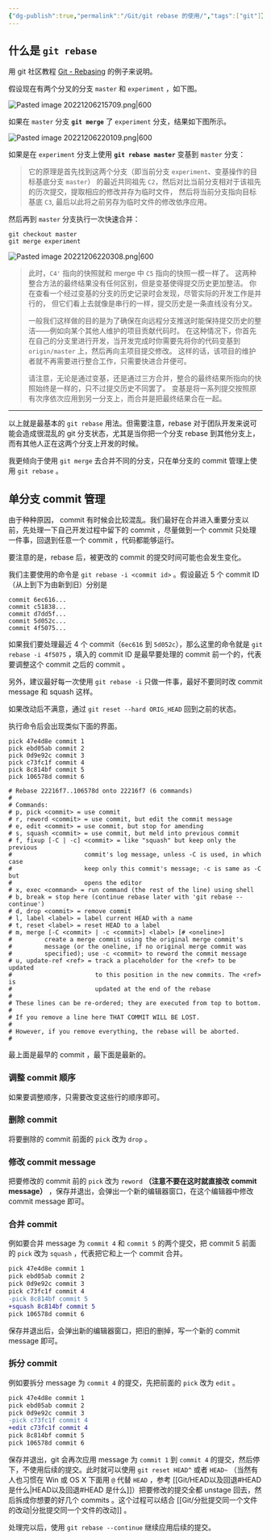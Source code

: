 ```yaml
---
{"dg-publish":true,"permalink":"/Git/git rebase 的使用/","tags":["git"]}
---
```



## 什么是 `git rebase`

用 git 社区教程 [Git - Rebasing](https://git-scm.com/book/en/v2/Git-Branching-Rebasing) 的例子来说明。

假设现在有两个分叉的分支 `master` 和 `experiment` ，如下图。

![Pasted image 20221206215709.png|600](/img/user/00%20Attachments/Pasted%20image%2020221206215709.png)

如果在 `master` 分支 **`git merge`** 了 `experiment` 分支，结果如下图所示。

![Pasted image 20221206220109.png|600](/img/user/00%20Attachments/Pasted%20image%2020221206220109.png)

如果是在 `experiment` 分支上使用 **`git rebase master`** 变基到 `master` 分支：

> 它的原理是首先找到这两个分支（即当前分支 `experiment`、变基操作的目标基底分支 `master`） 的最近共同祖先 `C2`，然后对比当前分支相对于该祖先的历次提交，提取相应的修改并存为临时文件， 然后将当前分支指向目标基底 `C3`, 最后以此将之前另存为临时文件的修改依序应用。

然后再到 `master` 分支执行一次快速合并：

```shell
git checkout master
git merge experiment
```

![Pasted image 20221206220308.png|600](/img/user/00%20Attachments/Pasted%20image%2020221206220308.png)

> 此时，`C4'` 指向的快照就和 merge 中 `C5` 指向的快照一模一样了。 这两种整合方法的最终结果没有任何区别，但是变基使得提交历史更加整洁。 你在查看一个经过变基的分支的历史记录时会发现，尽管实际的开发工作是并行的， 但它们看上去就像是串行的一样，提交历史是一条直线没有分叉。
> 
> 一般我们这样做的目的是为了确保在向远程分支推送时能保持提交历史的整洁——例如向某个其他人维护的项目贡献代码时。 在这种情况下，你首先在自己的分支里进行开发，当开发完成时你需要先将你的代码变基到 `origin/master` 上，然后再向主项目提交修改。 这样的话，该项目的维护者就不再需要进行整合工作，只需要快进合并便可。
> 
> 请注意，无论是通过变基，还是通过三方合并，整合的最终结果所指向的快照始终是一样的，只不过提交历史不同罢了。 变基是将一系列提交按照原有次序依次应用到另一分支上，而合并是把最终结果合在一起。

---

以上就是最基本的 `git rebase` 用法。但需要注意，rebase 对于团队开发来说可能会造成很混乱的 git 分支状态，尤其是当你把一个分支 rebase 到其他分支上，而有其他人正在这两个分支上开发的时候。

我更倾向于使用 `git merge` 去合并不同的分支，只在单分支的 commit 管理上使用 `git rebase` 。

## 单分支 commit 管理

由于种种原因， commit 有时候会比较混乱。我们最好在合并进入重要分支以前，先处理一下自己开发过程中留下的 commit ，尽量做到一个 commit 只处理一件事，回退到任意一个 commit ，代码都能够运行。

要注意的是，rebase 后，被更改的 commit 的提交时间可能也会发生变化。

我们主要使用的命令是 `git rebase -i <commit id>` 。假设最近 5 个 commit ID （从上到下为由新到旧）分别是

```
commit 6ec616...
commit c51838...
commit d7dd5f...
commit 5d052c...
commit 4f5075...
```

如果我们要处理最近 4 个 commit（`6ec616` 到 `5d052c`），那么这里的命令就是 `git rebase -i 4f5075` ，填入的 commit ID 是最早要处理的 commit 前一个的，代表要调整这个 commit 之后的 commit 。

另外，建议最好每一次使用 `git rebase -i` 只做一件事，最好不要同时改 commit message 和 squash 这样。

如果改动后不满意，通过 `git reset --hard ORIG_HEAD` 回到之前的状态。

执行命令后会出现类似下面的界面。

```
pick 47e4d8e commit 1
pick ebd05ab commit 2
pick 0d9e92c commit 3
pick c73fc1f commit 4
pick 8c814bf commit 5
pick 106578d commit 6

# Rebase 22216f7..106578d onto 22216f7 (6 commands)
#
# Commands:
# p, pick <commit> = use commit
# r, reword <commit> = use commit, but edit the commit message
# e, edit <commit> = use commit, but stop for amending
# s, squash <commit> = use commit, but meld into previous commit
# f, fixup [-C | -c] <commit> = like "squash" but keep only the previous
#                    commit's log message, unless -C is used, in which case
#                    keep only this commit's message; -c is same as -C but
#                    opens the editor
# x, exec <command> = run command (the rest of the line) using shell
# b, break = stop here (continue rebase later with 'git rebase --continue')
# d, drop <commit> = remove commit
# l, label <label> = label current HEAD with a name
# t, reset <label> = reset HEAD to a label
# m, merge [-C <commit> | -c <commit>] <label> [# <oneline>]
#         create a merge commit using the original merge commit's
#         message (or the oneline, if no original merge commit was
#         specified); use -c <commit> to reword the commit message
# u, update-ref <ref> = track a placeholder for the <ref> to be updated
#                       to this position in the new commits. The <ref> is
#                       updated at the end of the rebase
#
# These lines can be re-ordered; they are executed from top to bottom.
#
# If you remove a line here THAT COMMIT WILL BE LOST.
#
# However, if you remove everything, the rebase will be aborted.
#
```

最上面是最早的 commit ，最下面是最新的。

### 调整 commit 顺序

如果要调整顺序，只需要改变这些行的顺序即可。

### 删除 commit

将要删除的 commit 前面的 `pick` 改为 `drop` 。

### 修改 commit message

把要修改的 commit 前的 `pick` 改为 `reword` **（注意不要在这时就直接改 commit message）** ，保存并退出，会弹出一个新的编辑器窗口，在这个编辑器中修改 commit message 即可。

### 合并 commit

例如要合并 message 为 `commit 4` 和 `commit 5` 的两个提交，把 commit 5 前面的 `pick` 改为 `squash` ，代表把它和上一个 commit 合并。

```diff
pick 47e4d8e commit 1
pick ebd05ab commit 2
pick 0d9e92c commit 3
pick c73fc1f commit 4
-pick 8c814bf commit 5
+squash 8c814bf commit 5
pick 106578d commit 6
```

保存并退出后，会弹出新的编辑器窗口，把旧的删掉，写一个新的 commit message 即可。

### 拆分 commit

例如要拆分 message 为 `commit 4` 的提交，先把前面的 `pick` 改为 `edit` 。

```diff
pick 47e4d8e commit 1
pick ebd05ab commit 2
pick 0d9e92c commit 3
-pick c73fc1f commit 4
+edit c73fc1f commit 4
pick 8c814bf commit 5
pick 106578d commit 6
```

保存并退出，git 会再次应用 message 为 `commit 1` 到 `commit 4` 的提交，然后停下，不使用后续的提交。此时就可以使用 `git reset HEAD^` 或者 `HEAD~` （当然有人也习惯在 Win 或 OS X 下面用 `@` 代替 `HEAD` ，参考 [[Git/HEAD以及回退#HEAD 是什么\|HEAD以及回退#HEAD 是什么]]）把要修改的提交全都 unstage 回去，然后拆成你想要的好几个 commits 。这个过程可以结合 [[Git/分批提交同一个文件的改动\|分批提交同一个文件的改动]] 。

处理完以后，使用 `git rebase --continue` 继续应用后续的提交。